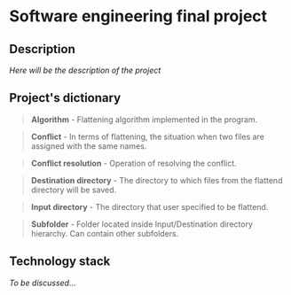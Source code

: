 # Software engineering final project

## Description

*Here will be the description of the project*

## Project's dictionary

> **Algorithm** - Flattening algorithm implemented in the program.

> **Conflict** - In terms of flattening, the situation when two files are assigned with the same names.

> **Conflict resolution** - Operation of resolving the conflict.

> **Destination directory** - The directory to which files from the flattend directory will be saved.

> **Input directory** - The directory that user specified to be flattend.

> **Subfolder** - Folder located inside Input/Destination directory hierarchy. Can contain other subfolders.


## Technology stack

*To be discussed...*